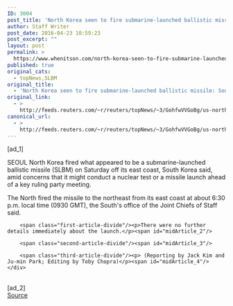 ```yaml
---
ID: 3004
post_title: 'North Korea seen to fire submarine-launched ballistic missile: South Korea'
author: Staff Writer
post_date: 2016-04-23 10:59:23
post_excerpt: ""
layout: post
permalink: >
  https://www.whenitson.com/north-korea-seen-to-fire-submarine-launched-ballistic-missile-south-korea/
published: true
original_cats:
  - topNews,SLBM
original_title:
  - 'North Korea seen to fire submarine-launched ballistic missile: South Korea'
original_link:
  - >
    http://feeds.reuters.com/~r/reuters/topNews/~3/GohfwVVGoBg/us-northkorea-missile-idUSKCN0XK08U
canonical_url:
  - >
    http://feeds.reuters.com/~r/reuters/topNews/~3/GohfwVVGoBg/us-northkorea-missile-idUSKCN0XK08U
---
```

 [ad_1]
<br><div id="articleText">
<span id="midArticle_start"/>

<span class="focusParagraph" readability="6"><p><span class="articleLocation">SEOUL</span> North Korea fired what appeared to be a submarine-launched ballistic missile (SLBM) on Saturday off its east coast, South Korea said, amid concerns that it might conduct a nuclear test or a missile launch ahead of a key ruling party meeting.</p></span><span id="midArticle_0"/><p>The North fired the missile to the northeast from its east coast at about 6:30 p.m. local time (0930 GMT), the South's office of the Joint Chiefs of Staff said.</p><span id="midArticle_1"/>
        
        <span class="first-article-divide"/><p>There were no further details immediately about the launch.</p><span id="midArticle_2"/>
        
        <span class="second-article-divide"/><span id="midArticle_3"/>
        
        <span class="third-article-divide"/><p> (Reporting by Jack Kim and Ju-min Park; Editing by Toby Chopra)</p><span id="midArticle_4"/></div>
<br>[ad_2]
<br><a href="http://feeds.reuters.com/~r/reuters/topNews/~3/GohfwVVGoBg/us-northkorea-missile-idUSKCN0XK08U">Source </a>
